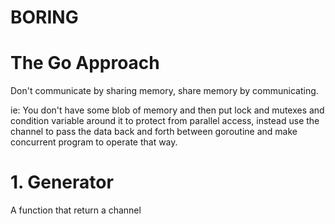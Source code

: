 # BORING

# The Go Approach
Don't communicate by sharing memory, share memory by communicating.

ie: You don't have some blob of memory and then put lock and mutexes
and condition variable around it to protect from parallel access, instead
use the channel to pass the data back and forth between goroutine and make
concurrent program to operate that way.

# 1. Generator
A function that return a channel
